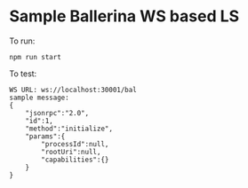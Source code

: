 # Sample Ballerina WS based LS

To run:

```
npm run start
```

To test:

```
WS URL: ws://localhost:30001/bal
sample message:
{
    "jsonrpc":"2.0",
    "id":1,
    "method":"initialize",
    "params":{
        "processId":null,
        "rootUri":null,
        "capabilities":{}
    }
}
```

